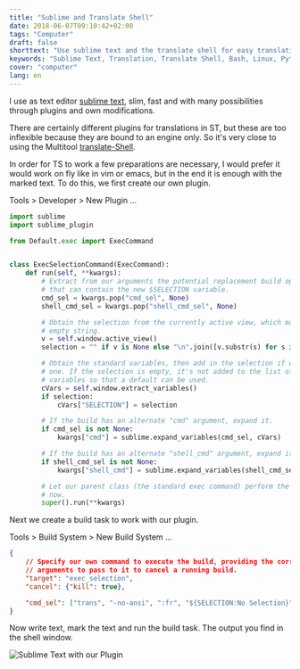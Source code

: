 ```yaml
---
title: "Sublime and Translate Shell"
date: 2018-06-07T09:10:42+02:00
tags: "Computer"
draft: false
shorttext: "Use sublime text and the translate shell for easy translation."
keywords: "Sublime Text, Translation, Translate Shell, Bash, Linux, Python, ST"
cover: "computer"
lang: en
---
```


I use as text editor [sublime text](http://sublimetext.com "Sublime text editor"), slim, fast and with many possibilities through plugins and own modifications.

There are certainly different plugins for translations in ST, but these are too inflexible because they are bound to an engine only. So it's very close to using the Multitool [translate-Shell](https://github.com/soimort/translate-shell "Translate-shell on GitHub ").  

In order for TS to work a few preparations are necessary, I would prefer it would work on fly like in vim or emacs, but in the end it is enough with the marked text. To do this, we first create our own plugin. 

Tools > Developer > New Plugin ...

~~~ python
import sublime
import sublime_plugin

from Default.exec import ExecCommand


class ExecSelectionCommand(ExecCommand):
    def run(self, **kwargs):
        # Extract from our arguments the potential replacement build options
        # that can contain the new $SELECTION variable.
        cmd_sel = kwargs.pop("cmd_sel", None)
        shell_cmd_sel = kwargs.pop("shell_cmd_sel", None)

        # Obtain the selection from the currently active view, which may be an
        # empty string.
        v = self.window.active_view()
        selection = "" if v is None else "\n".join([v.substr(s) for s in v.sel()])

        # Obtain the standard variables, then add in the selection if we found
        # one. If the selection is empty, it's not added to the list of
        # variables so that a default can be used.
        cVars = self.window.extract_variables()
        if selection:
            cVars["SELECTION"] = selection

        # If the build has an alternate "cmd" argument, expand it.
        if cmd_sel is not None:
            kwargs["cmd"] = sublime.expand_variables(cmd_sel, cVars)

        # If the build has an alternate "shell_cmd" argument, expand it.
        if shell_cmd_sel is not None:
            kwargs["shell_cmd"] = sublime.expand_variables(shell_cmd_sel, cVars)

        # Let our parent class (the standard exec command) perform the build
        # now.
        super().run(**kwargs)
~~~

Next we create a build task to work with our plugin.

Tools > Build System > New Build System ...

~~~ json
{
    // Specify our own command to execute the build, providing the correct
    // arguments to pass to it to cancel a running build.
    "target": "exec_selection",
    "cancel": {"kill": true},

    "cmd_sel": ["trans", "-no-ansi", ":fr", "${SELECTION:No Selection}"]
}
~~~

Now write text, mark the text and run the build task. The output you find in the shell window. 

![Sublime Text with our Plugin](/static/img/content/2018/1.gif "Sublime Text with our Plugin")
